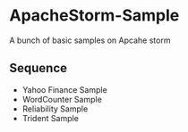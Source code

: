 # ApacheStorm-Sample
A bunch of basic samples on Apcahe storm 

## Sequence
- Yahoo Finance Sample
- WordCounter Sample
- Reliability Sample
- Trident Sample
